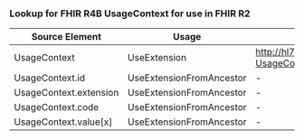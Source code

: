 ### Lookup for FHIR R4B UsageContext for use in FHIR R2

| Source Element | Usage | Target |
| -------------- | ----- | ------ |
| UsageContext | UseExtension | http://hl7.org/fhir/4.3/StructureDefinition/extension-UsageContext |
| UsageContext.id | UseExtensionFromAncestor | - |
| UsageContext.extension | UseExtensionFromAncestor | - |
| UsageContext.code | UseExtensionFromAncestor | - |
| UsageContext.value[x] | UseExtensionFromAncestor | - |
